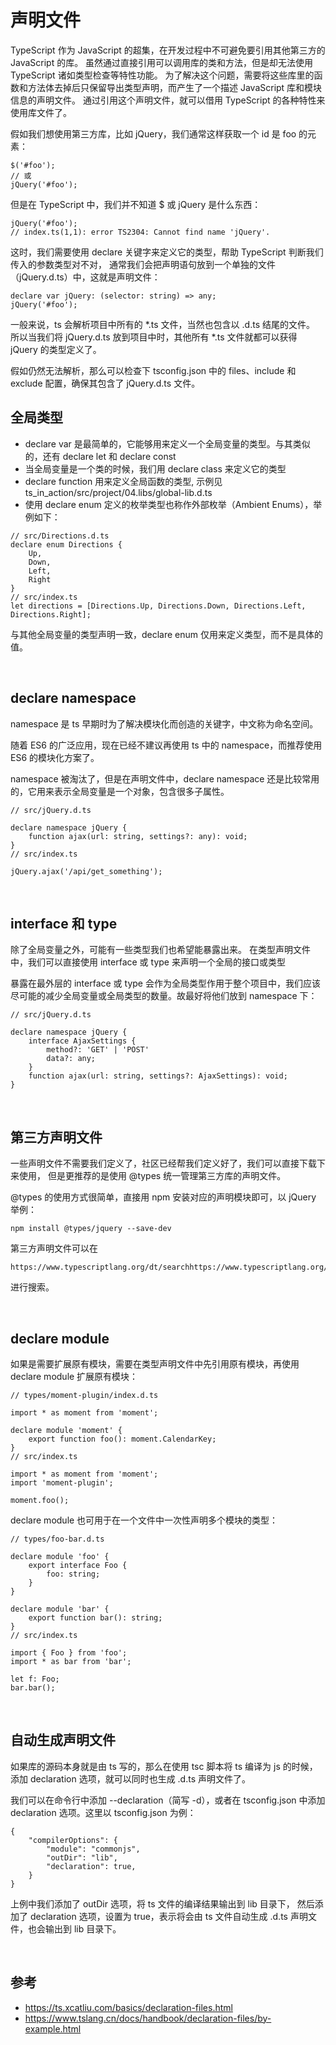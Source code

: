 # 声明文件
TypeScript 作为 JavaScript 的超集，在开发过程中不可避免要引用其他第三方的 JavaScript 的库。
虽然通过直接引用可以调用库的类和方法，但是却无法使用TypeScript 诸如类型检查等特性功能。
为了解决这个问题，需要将这些库里的函数和方法体去掉后只保留导出类型声明，而产生了一个描述 JavaScript 库和模块信息的声明文件。
通过引用这个声明文件，就可以借用 TypeScript 的各种特性来使用库文件了。

假如我们想使用第三方库，比如 jQuery，我们通常这样获取一个 id 是 foo 的元素：
```
$('#foo');
// 或
jQuery('#foo');
```

但是在 TypeScript 中，我们并不知道 $ 或 jQuery 是什么东西：
```
jQuery('#foo');
// index.ts(1,1): error TS2304: Cannot find name 'jQuery'.
```

这时，我们需要使用 declare 关键字来定义它的类型，帮助 TypeScript 判断我们传入的参数类型对不对，
通常我们会把声明语句放到一个单独的文件（jQuery.d.ts）中，这就是声明文件：
```
declare var jQuery: (selector: string) => any;
jQuery('#foo');
```
一般来说，ts 会解析项目中所有的 *.ts 文件，当然也包含以 .d.ts 结尾的文件。
所以当我们将 jQuery.d.ts 放到项目中时，其他所有 *.ts 文件就都可以获得 jQuery 的类型定义了。

假如仍然无法解析，那么可以检查下 tsconfig.json 中的 files、include 和 exclude 配置，确保其包含了 jQuery.d.ts 文件。

## 全局类型
- declare var 是最简单的，它能够用来定义一个全局变量的类型。与其类似的，还有 declare let 和 declare const
- 当全局变量是一个类的时候，我们用 declare class 来定义它的类型
- declare function 用来定义全局函数的类型, 示例见ts_in_action/src/project/04.libs/global-lib.d.ts
- 使用 declare enum 定义的枚举类型也称作外部枚举（Ambient Enums），举例如下：
```
// src/Directions.d.ts
declare enum Directions {
    Up,
    Down,
    Left,
    Right
}
// src/index.ts
let directions = [Directions.Up, Directions.Down, Directions.Left, Directions.Right];
```
与其他全局变量的类型声明一致，declare enum 仅用来定义类型，而不是具体的值。

<br>

## declare namespace
namespace 是 ts 早期时为了解决模块化而创造的关键字，中文称为命名空间。

随着 ES6 的广泛应用，现在已经不建议再使用 ts 中的 namespace，而推荐使用 ES6 的模块化方案了。

namespace 被淘汰了，但是在声明文件中，declare namespace 还是比较常用的，它用来表示全局变量是一个对象，包含很多子属性。
```
// src/jQuery.d.ts

declare namespace jQuery {
    function ajax(url: string, settings?: any): void;
}
// src/index.ts

jQuery.ajax('/api/get_something');
```

<br>

## interface 和 type
除了全局变量之外，可能有一些类型我们也希望能暴露出来。
在类型声明文件中，我们可以直接使用 interface 或 type 来声明一个全局的接口或类型

暴露在最外层的 interface 或 type 会作为全局类型作用于整个项目中，我们应该尽可能的减少全局变量或全局类型的数量。故最好将他们放到 namespace 下：
```
// src/jQuery.d.ts

declare namespace jQuery {
    interface AjaxSettings {
        method?: 'GET' | 'POST'
        data?: any;
    }
    function ajax(url: string, settings?: AjaxSettings): void;
}
```

<br>

## 第三方声明文件
一些声明文件不需要我们定义了，社区已经帮我们定义好了，我们可以直接下载下来使用，
但是更推荐的是使用 @types 统一管理第三方库的声明文件。

@types 的使用方式很简单，直接用 npm 安装对应的声明模块即可，以 jQuery 举例：
```
npm install @types/jquery --save-dev
```
第三方声明文件可以在
```
https://www.typescriptlang.org/dt/searchhttps://www.typescriptlang.org/dt/search
```
进行搜索。

<br>

## declare module
如果是需要扩展原有模块，需要在类型声明文件中先引用原有模块，再使用 declare module 扩展原有模块：
```
// types/moment-plugin/index.d.ts

import * as moment from 'moment';

declare module 'moment' {
    export function foo(): moment.CalendarKey;
}
// src/index.ts

import * as moment from 'moment';
import 'moment-plugin';

moment.foo();
```
declare module 也可用于在一个文件中一次性声明多个模块的类型：

```
// types/foo-bar.d.ts

declare module 'foo' {
    export interface Foo {
        foo: string;
    }
}

declare module 'bar' {
    export function bar(): string;
}
// src/index.ts

import { Foo } from 'foo';
import * as bar from 'bar';

let f: Foo;
bar.bar();
```

<br>

## 自动生成声明文件
如果库的源码本身就是由 ts 写的，那么在使用 tsc 脚本将 ts 编译为 js 的时候，添加 declaration 选项，就可以同时也生成 .d.ts 声明文件了。

我们可以在命令行中添加 --declaration（简写 -d），或者在 tsconfig.json 中添加 declaration 选项。这里以 tsconfig.json 为例：
```
{
    "compilerOptions": {
        "module": "commonjs",
        "outDir": "lib",
        "declaration": true,
    }
}
```
上例中我们添加了 outDir 选项，将 ts 文件的编译结果输出到 lib 目录下，
然后添加了 declaration 选项，设置为 true，表示将会由 ts 文件自动生成 .d.ts 声明文件，也会输出到 lib 目录下。

<br>

## 参考
- https://ts.xcatliu.com/basics/declaration-files.html
- https://www.tslang.cn/docs/handbook/declaration-files/by-example.html